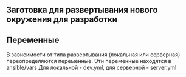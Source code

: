 ## Заготовка для развертывания нового окружения для разработки

## Переменные
В зависимости от типа развертывания (локальная или серверная) переопределяются переменные.
Эти переменные находятся в ansible/vars
Для локальной - dev.yml, для серверной - server.yml
